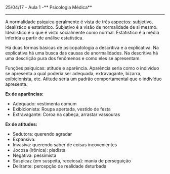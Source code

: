 25/04/17 - Aula 1 -** Psicologia Médica**

---

A normalidade psíquica geralmente é vista de três aspectos: subjetivo, idealístico e estatístico. Subjetivo é a visão de normalidade de si mesmo. Idealístico é o que é visto socialmente como normal. Estatístico é a média inferida a partir de análise estatística.

Há duas formas básicas de psicopatologia a descritiva e a explicativa. Na explicativa há uma busca das causas de anormalidades. Na descritiva há uma descrição pura dos fenômenos e como eles se apresentam.

Funções psiquicas: atitude e aparência. Aparência seria como o indivíduo se apresenta a qual poderia ser adequada, extravagante, bizarra, exibicionista, etc. Atitude seria um padrão comportamental que o indivíduo apresenta.

**Ex de aparências:**

* Adequado: vestimenta comum
* Exibicionista: Roupa apertada, vestido de festa
* Extravagante: Coroa na cabeça, arrastar vassouras

**Ex de atitudes:**

* Sedutora: querendo agradar
* Expansiva:
* Invasiva: querendo saber de coisas incovenientes
* Jocosa \(irônica\): piadista
* Negativa: pessimista
* Suspicaz \(em suspeita, receiosa\): mania de perseguição
* Delirante: percepção de realidade deturbada





